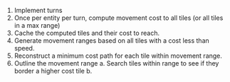 
1. Implement turns
2. Once per entity per turn, compute movement cost to all tiles (or all tiles in a max range)
3. Cache the computed tiles and their cost to reach.
4. Generate movement ranges based on all tiles with a cost less than speed.
5. Reconstruct a minimum cost path for each tile within movement range.
6. Outline the movement range
    a. Search tiles within range to see if they border a higher cost tile
    b. 
